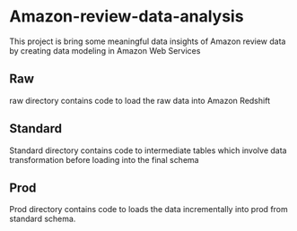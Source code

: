 # Amazon-review-data-analysis
This project is bring some meaningful data insights of Amazon review data by creating data modeling in Amazon Web Services 

## Raw
raw directory contains code to load the raw data into Amazon Redshift 

## Standard
Standard directory contains code to intermediate tables which involve data transformation before loading into the final schema

## Prod
Prod directory contains code to loads the data incrementally into prod from standard schema. 
